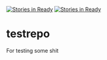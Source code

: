 [![Stories in Ready](https://badge.waffle.io/rguptatest/testrepo.png?label=ready&title=Ready)](https://waffle.io/rguptatest/testrepo)
[![Stories in Ready](https://badge.waffle.io/SirCmpwn/testrepo.png?label=ready&title=Ready)](https://waffle.io/SirCmpwn/testrepo)
# testrepo

For testing some shit
